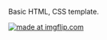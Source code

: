 Basic HTML, CSS template.

<a href="https://imgflip.com/gif/2v411v"><img src="https://i.imgflip.com/2v411v.gif" title="made at imgflip.com"/></a>
